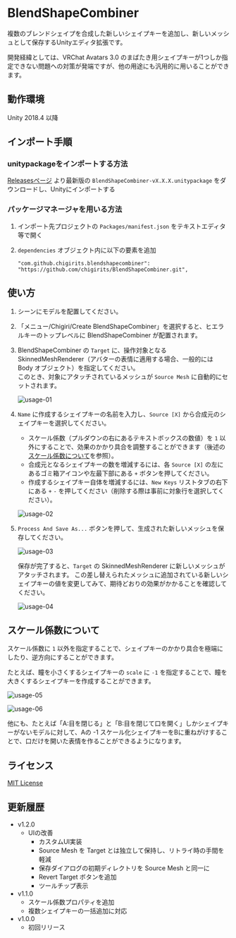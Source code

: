 # BlendShapeCombiner

複数のブレンドシェイプを合成した新しいシェイプキーを追加し、新しいメッシュとして保存するUnityエディタ拡張です。

開発経緯としては、VRChat Avatars 3.0 のまばたき用シェイプキーが1つしか指定できない問題への対策が発端ですが、他の用途にも汎用的に用いることができます。

## 動作環境

Unity 2018.4 以降

## インポート手順

### unitypackageをインポートする方法

[Releasesページ](https://github.com/chigirits/BlendShapeCombiner/releases) より最新版の `BlendShapeCombiner-vX.X.X.unitypackage` をダウンロードし、Unityにインポートする

### パッケージマネージャを用いる方法

1. インポート先プロジェクトの `Packages/manifest.json` をテキストエディタ等で開く
2. `dependencies` オブジェクト内に以下の要素を追加
   
   ```
   "com.github.chigirits.blendshapecombiner": "https://github.com/chigirits/BlendShapeCombiner.git",
   ```

## 使い方

1. シーンにモデルを配置してください。
2. 「メニュー/Chigiri/Create BlendShapeCombiner」を選択すると、ヒエラルキーのトップレベルに BlendShapeCombiner が配置されます。
3. BlendShapeCombiner の `Target` に、操作対象となる SkinnedMeshRenderer（アバターの表情に適用する場合、一般的には Body オブジェクト）を指定してください。<br>
   このとき、対象にアタッチされているメッシュが `Source Mesh` に自動的にセットされます。
   
   ![usage-01](https://user-images.githubusercontent.com/61717977/93739727-edafd580-fc23-11ea-983d-fd2c7836ebad.png)
4. `Name` に作成するシェイプキーの名前を入力し、`Source [X]` から合成元のシェイプキーを選択してください。
   
   - スケール係数（プルダウンの右にあるテキストボックスの数値）を `1` 以外にすることで、効果のかかり具合を調整することができます（後述の[スケール係数について](#スケール係数について)を参照）。
   - 合成元となるシェイプキーの数を増減するには、各 `Source [X]` の左にあるゴミ箱アイコンや左最下部にある `+` ボタンを押してください。
   - 作成するシェイプキー自体を増減するには、`New Keys` リストタブの右下にある `+` `-` を押してください（削除する際は事前に対象行を選択してください）。
   
   ![usage-02](https://user-images.githubusercontent.com/61717977/93739733-f2748980-fc23-11ea-9ff2-d3abe91057e0.png)
5. `Process And Save As...` ボタンを押して、生成された新しいメッシュを保存してください。
   
   ![usage-03](https://user-images.githubusercontent.com/61717977/93739737-f4d6e380-fc23-11ea-9118-d287db6226ec.png)

   保存が完了すると、`Target` の SkinnedMeshRenderer に新しいメッシュがアタッチされます。
   この差し替えられたメッシュに追加されている新しいシェイプキーの値を変更してみて、期待どおりの効果がかかることを確認してください。
   
   ![usage-04](https://user-images.githubusercontent.com/61717977/93739742-f7393d80-fc23-11ea-8686-1493f870986c.png)

## スケール係数について

スケール係数に `1` 以外を指定することで、シェイプキーのかかり具合を極端にしたり、逆方向にすることができます。

たとえば、瞳を小さくするシェイプキーの `scale` に `-1` を指定することで、瞳を大きくするシェイプキーを作成することができます。

![usage-05](https://user-images.githubusercontent.com/61717977/92988185-1b9a6900-f504-11ea-84c4-aa234108caa5.png)

![usage-06](https://user-images.githubusercontent.com/61717977/92988187-1e955980-f504-11ea-8262-2dfc5dea82d2.png)

他にも、たとえば「A:目を閉じる」と「B:目を閉じて口を開く」しかシェイプキーがないモデルに対して、Aの -1 スケール化シェイプキーをBに重ねがけすることで、口だけを開いた表情を作ることができるようになります。

## ライセンス

[MIT License](./LICENSE)

## 更新履歴

- v1.2.0
  - UIの改善
    - カスタムUI実装
    - Source Mesh を Target とは独立して保持し、リトライ時の手間を軽減
    - 保存ダイアログの初期ディレクトリを Source Mesh と同一に
    - Revert Target ボタンを追加
    - ツールチップ表示
- v1.1.0
  - スケール係数プロパティを追加
  - 複数シェイプキーの一括追加に対応
- v1.0.0
  - 初回リリース
